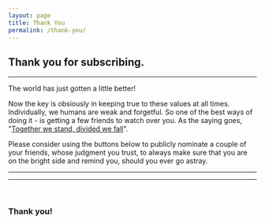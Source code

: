 ```yaml
---
layout: page
title: Thank You
permalink: /thank-you/
---
```


## Thank you for subscribing.

-------

The world has just gotten a little better!

Now the key is obsiously in keeping true to these values at all times. Individually, we humans are weak and forgetful. So one of the best ways of doing it - is getting a few friends to watch over you. As the saying goes, "[Together we stand, divided we fall](https://www.youtube.com/watch?v=jQcBwE6j09U)".

Please consider using the buttons below to publicly nominate a couple of your friends, whose judgment you trust, to always make sure that you are on the bright side and remind you, should you ever go astray.

-------

<div style="text-align: center;">
	<!-- Go to www.addthis.com/dashboard to customize your tools -->
	<div class="addthis_sharing_toolbox" data-url="http://commonsharedvalues.org" data-title="Common Shared Values"></div>
</div>

------

<br>

### Thank you!
